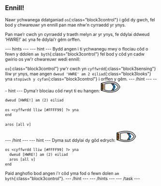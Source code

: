 ## Ennill!

Nawr ychwanega ddatganiad `os`{:class="block3control"} i gôd dy gwch, fel bod y chwareuwr yn ennill pan mae nhw'n cyrraedd yr ynys.

Pan mae’r cwch yn cyrraedd y traeth melyn ar yr ynys, fe ddylai ddweud ‘HWRE!’ ac yna fe ddylai’r gêm orffen.

\--- hints \--- \--- hint \--- Bydd angen i ti ychwanegu mwy o flociau côd o fewn y ddolen `am byth`{:class="block3control"} fel bod y côd yn cadw gwirio os yw'r chwareuwr wedi ennill:

`os`{:class="block3control"} yw'r cwch yn `cyffwrdd`{:class="block3sensing"} lliw yr ynys, mae angen `dweud 'HWRE' am 2 eiliad`{:class="block3looks"} yna `stopiwch y cyfan`{:class="block3control"} i orffen y gêm. \--- /hint \--- \--- hint \--- Dyma'r blociau côd rwyt ti eu hangen: ![corlun-cwch](images/boat_resize.png)

```blocks3
dweud [HWRE!] am (2) eiliad

os <cyffwrdd lliw [#FFFF99] ?> yna
end

aros [all v]

```

\--- /hint \--- \--- hint \--- Dyma sut ddylai dy gôd edrych: ![corlun-cwch](images/boat_resize.png)

```blocks3
os <cyffwrdd lliw [#FFFF99] ?> yna 
  dweud [HWRE!] am (2) eiliad
  aros [all v]
end
```

Paid anghofio bod angen i'r côd yma fod o fewn dolen `am byth`{:class="block3control"}. \--- /hint \--- \--- /hints \--- \--- /task \---